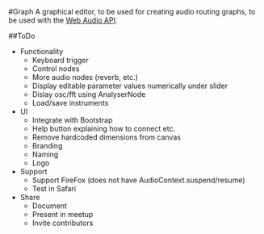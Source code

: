 #Graph
A graphical editor, to be used for creating audio routing graphs,
to be used with the
[Web Audio API](https://developer.mozilla.org/en-US/docs/Web/API/Web_Audio_API).

##ToDo
- Functionality
	- Keyboard trigger
	- Control nodes
	- More audio nodes (reverb, etc.)
	- Display editable parameter values numerically under slider
	- Dislay osc/fft using AnalyserNode
	- Load/save instruments
- UI
	- Integrate with Bootstrap
	- Help button explaining how to connect etc.
	- Remove hardcoded dimensions from canvas
	- Branding
	- Naming
	- Logo
- Support
	- Support FireFox (does not have AudioContext.suspend/resume)
	- Test in Safari
- Share
	- Document
	- Present in meetup
	- Invite contributors